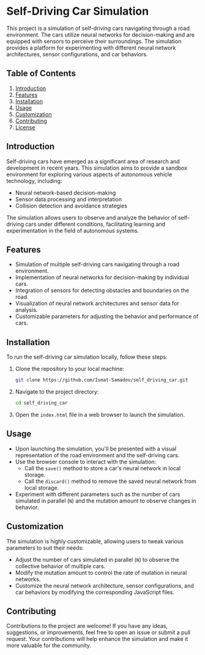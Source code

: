 # Self-Driving Car Simulation

This project is a simulation of self-driving cars navigating through a road environment. The cars utilize neural networks for decision-making and are equipped with sensors to perceive their surroundings. The simulation provides a platform for experimenting with different neural network architectures, sensor configurations, and car behaviors.

## Table of Contents

1. [Introduction](#introduction)
2. [Features](#features)
3. [Installation](#installation)
4. [Usage](#usage)
5. [Customization](#customization)
6. [Contributing](#contributing)
7. [License](#license)

## Introduction

Self-driving cars have emerged as a significant area of research and development in recent years. This simulation aims to provide a sandbox environment for exploring various aspects of autonomous vehicle technology, including:

- Neural network-based decision-making
- Sensor data processing and interpretation
- Collision detection and avoidance strategies

The simulation allows users to observe and analyze the behavior of self-driving cars under different conditions, facilitating learning and experimentation in the field of autonomous systems.

## Features

- Simulation of multiple self-driving cars navigating through a road environment.
- Implementation of neural networks for decision-making by individual cars.
- Integration of sensors for detecting obstacles and boundaries on the road.
- Visualization of neural network architectures and sensor data for analysis.
- Customizable parameters for adjusting the behavior and performance of cars.

## Installation

To run the self-driving car simulation locally, follow these steps:

1. Clone the repository to your local machine:

   ```bash
   git clone https://github.com/Ismat-Samadov/self_driving_car.git
   ```

2. Navigate to the project directory:

   ```bash
   cd self_driving_car
   ```

3. Open the `index.html` file in a web browser to launch the simulation.

## Usage

- Upon launching the simulation, you'll be presented with a visual representation of the road environment and the self-driving cars.
- Use the browser console to interact with the simulation:
  - Call the `save()` method to store a car's neural network in local storage.
  - Call the `discard()` method to remove the saved neural network from local storage.
- Experiment with different parameters such as the number of cars simulated in parallel (`N`) and the mutation amount to observe changes in behavior.

## Customization

The simulation is highly customizable, allowing users to tweak various parameters to suit their needs:

- Adjust the number of cars simulated in parallel (`N`) to observe the collective behavior of multiple cars.
- Modify the mutation amount to control the rate of mutation in neural networks.
- Customize the neural network architecture, sensor configurations, and car behaviors by modifying the corresponding JavaScript files.

## Contributing

Contributions to the project are welcome! If you have any ideas, suggestions, or improvements, feel free to open an issue or submit a pull request. Your contributions will help enhance the simulation and make it more valuable for the community.